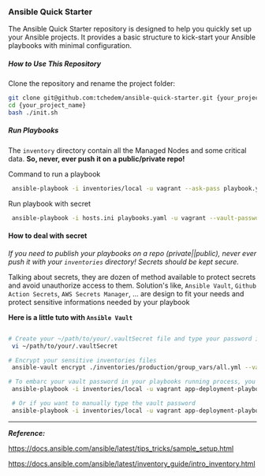 ### Ansible Quick Starter

The Ansible Quick Starter repository is designed to help you quickly set up your Ansible projects. It provides a basic structure to kick-start your Ansible playbooks with minimal configuration.

#####  How to Use This Repository

Clone the repository and rename the project folder:

```bash
git clone git@github.com:tchedem/ansible-quick-starter.git {your_project_name}
cd {your_project_name}
bash ./init.sh
```


##### Run Playbooks

The `inventory` directory contain all the Managed Nodes and some critical data. **So, never, ever push it on a public/private repo!**

Command to run a playbook

```bash
 ansible-playbook -i inventories/local -u vagrant --ask-pass playbook.yml 
```

Run playbook with secret
```bash
 ansible-playbook -i hosts.ini playbooks.yaml -u vagrant --vault-password-file='/path/to/vault/file'
```



#### How to deal with secret

*If you need to publish your playbooks on a repo (private||public), never ever push it with your `inventories` directory! Secrets should be kept secure.*

Talking about secrets, they are dozen of method available to protect secrets and avoid unauthorize access to them. Solution's like, `Ansible Vault`, `Github Action Secrets`, `AWS Secrets Manager`, ... are design to fit your needs and protect sensitive informations needed by your playbook

**Here is a little tuto with `Ansible Vault`**

```bash

# Create your ~/path/to/your/.vaultSecret file and type your password inside it
 vi ~/path/to/your/.vaultSecret

# Encrypt your sensitive inventories files
 ansible-vault encrypt ./inventories/production/group_vars/all.yml --vault-password-file=~/path/to/your/.vaultSecret

# To embarc your vault password in your playbooks running process, you have to add a parameter in your ansible-playbook command like this
 ansible-playbook -i inventories/local -u vagrant app-deployment-playbook.yaml --vault-password-file=.vaultFile

 # Or if you want to manually type the vault password
 ansible-playbook -i inventories/local -u vagrant app-deployment-playbook.yaml --ask-vault-password 

```


---


***Reference:***

https://docs.ansible.com/ansible/latest/tips_tricks/sample_setup.html

https://docs.ansible.com/ansible/latest/inventory_guide/intro_inventory.html